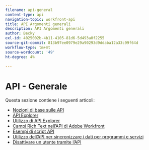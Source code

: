 ```yaml
---
filename: api-general
content-type: api
navigation-topic: workfront-api
title: API Argomenti generali
description: API Argomenti generali
author: Becky
exl-id: 4025002b-4b11-4105-81d6-5d493a0f2255
source-git-commit: 813b97ee0979e29a90293d9ddaba12a33c99f64d
workflow-type: tm+mt
source-wordcount: '49'
ht-degree: 4%

---
```



# API - Generale

Questa sezione contiene i seguenti articoli:

* [Nozioni di base sulle API](../../wf-api/general/api-basics.md)
* [API Explorer](../../wf-api/general/api-explorer.md)
* [Utilizzo di API Explorer](../../wf-api/general/using-api-explorer.md)
* [Campi Rich Text nell’API di Adobe Workfront](../../wf-api/general/rich-text-field-api.md)
* [Esempi di script API](../../wf-api/general/api-example-scripts.md)
* [Utilizzo dell’API per sincronizzare i dati per programmi e servizi](../../wf-api/general/api-sync-data.md)
* [Disattivare un utente tramite l’API](../../wf-api/general/deactivate-user-api.md)
<!--
* [Projects API](../../wf-api/general/projects-api.md)
-->
